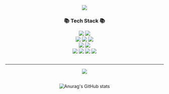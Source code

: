 <div align=center>
<img src="https://capsule-render.vercel.app/api?type=waving&color=auto&height=300&section=header&text=Rinwoo&fontSize=90" />
</div>

<div align=center>
	<h3>📚 Tech Stack 📚</h3>
</div>
<div align="center">
    <img src="https://img.shields.io/badge/HTML-E34F26?style=for-the-badge&logo=HTML5&logoColor=white">
    <img src="https://img.shields.io/badge/CSS-1572B6?style=for-the-badge&logo=CSS3&logoColor=white">
    <br>
    <img src="https://img.shields.io/badge/Python-3776AB?style=for-the-badge&logo=Python&logoColor=white">
    <img src="https://img.shields.io/badge/JavaScript-F7DF1E?style=for-the-badge&logo=JavaScript&logoColor=black">
    <img src="https://img.shields.io/badge/MySQL-4479A1?style=for-the-badge&logo=MySQL&logoColor=white">
    <br>
    <img src="https://img.shields.io/badge/Django-092E20?style=for-the-badge&logo=Django&logoColor=white">
    <img src="https://img.shields.io/badge/Docker-00BFFF?style=for-the-badge&logo=Docker&logoColor=white">
    <br>
    <img src="https://img.shields.io/badge/AWS-232F3E?style=for-the-badge&logo=AmazonAWS&logoColor=white">
    <img src="https://img.shields.io/badge/NGINX-009639?style=for-the-badge&logo=Nginx&logoColor=white">
    <img src="https://img.shields.io/badge/Gunicorn-499848?style=for-the-badge&logo=Gunicorn&logoColor=white">
    <img src="https://img.shields.io/badge/GitHub-181717?style=for-the-badge&logo=Github&logoColor=white">
    <br>
</div>
<br>
<hr>
<div align=center>
<img src="https://github-readme-stats.vercel.app/api/top-langs/?username=sds7629&layout=compact">
<br>
<br>
	
![Anurag's GitHub stats](https://github-readme-stats.vercel.app/api?username=sds7629&show_icons=true&theme=radical)
</div>
